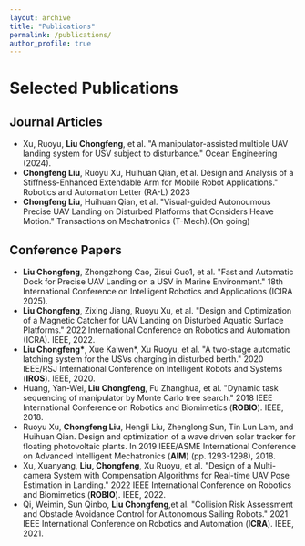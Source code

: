 ```yaml
---
layout: archive
title: "Publications"
permalink: /publications/
author_profile: true
---
```


<h1>Selected Publications</h1>
<h2>Journal Articles</h2>
<ul>
  <li>Xu, Ruoyu, <b>Liu Chongfeng</b>, et al. "A manipulator-assisted multiple UAV landing system for USV subject to disturbance." Ocean Engineering (2024).</li> 
  <li><b>Chongfeng Liu</b>, Ruoyu Xu, Huihuan Qian, et al. Design and Analysis of a Stiffness-Enhanced Extendable Arm for Mobile Robot Applications." Robotics and Automation Letter (RA-L) 2023</li>
  <li><b>Chongfeng Liu</b>, Huihuan Qian, et al. "Visual-guided Autonoumous Precise UAV Landing on Disturbed Platforms that Considers Heave Motion." Transactions on Mechatronics (T-Mech).(On going)</li>
</ul>

<h2>Conference Papers</h2>
<ul>
  <li><b>Liu Chongfeng</b>, Zhongzhong Cao, Zisui Guo1, et al. "Fast and Automatic Dock for Precise UAV Landing on a USV in Marine Environment." 18th International Conference on Intelligent Robotics and Applications (ICIRA 2025).</li>
  <li><b>Liu Chongfeng</b>, Zixing Jiang, Ruoyu Xu, et al. "Design and Optimization of a Magnetic Catcher for UAV Landing on Disturbed Aquatic Surface Platforms." 2022 International Conference on Robotics and Automation (ICRA). IEEE, 2022.</li>
  <li><b>Liu Chongfeng*</b>, Xue Kaiwen*, Xu Ruoyu, et al. "A two-stage automatic latching system for the USVs charging in disturbed berth." 2020 IEEE/RSJ International Conference on Intelligent Robots and Systems (<b>IROS</b>). IEEE, 2020.</li>
  <li>Huang, Yan-Wei, <b>Liu Chongfeng</b>, Fu Zhanghua, et al. "Dynamic task sequencing of manipulator by Monte Carlo tree search." 2018 IEEE International Conference on Robotics and Biomimetics (<b>ROBIO</b>). IEEE, 2018.</li>
  <li>Ruoyu Xu, <b>Chongfeng Liu</b>, Hengli Liu, Zhenglong Sun, Tin Lun Lam, and Huihuan Qian. Design and optimization of a wave driven solar tracker for floating photovoltaic plants. In 2019 IEEE/ASME International Conference on Advanced Intelligent Mechatronics (<b>AIM</b>) (pp. 1293-1298), 2018.</li>
  <li> Xu, Xuanyang, <b>Liu, Chongfeng</b>, Xu Ruoyu, et al. "Design of a Multi-camera System with Compensation Algorithms for Real-time UAV Pose Estimation in Landing." 2022 IEEE International Conference on Robotics and Biomimetics (<b>ROBIO</b>). IEEE, 2022.</li>
  <li>Qi, Weimin, Sun Qinbo, <b>Liu Chongfeng</b>,et al. "Collision Risk Assessment and Obstacle Avoidance Control for Autonomous Sailing Robots." 2021 IEEE International Conference on Robotics and Automation (<b>ICRA</b>). IEEE, 2021.</li>
</ul>
